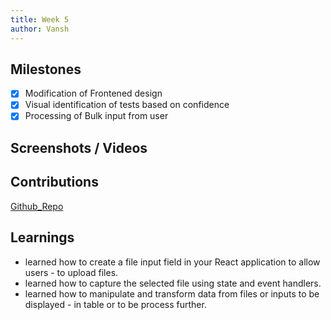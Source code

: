 ```yaml
---
title: Week 5
author: Vansh
---
```


## Milestones

- [x] Modification of Frontened design
- [x] Visual identification of tests based on confidence
- [x] Processing of Bulk input from user

## Screenshots / Videos

## Contributions

[Github_Repo](https://github.com/kiranma72/loinc-india/commit/9cbf95c3b9b81d64ba382caf109b9583d59a69fc)

## Learnings

- learned how to create a file input field in your React application to allow users - to upload files.
- learned how to capture the selected file using state and event handlers.
- learned how to manipulate and transform data from files or inputs to be displayed - in table or to be process further.